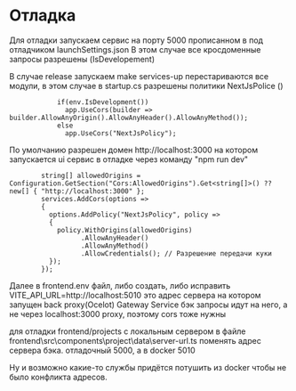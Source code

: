 # Отладка

Для отладки запускаем сервис на порту 5000 прописанном в под отладчиком
launchSettings.json 
В этом случае все кросдоменные запросы разрешены (IsDevelopement)

В случае release запускаем
make services-up
перестариваются все модули, в этом случае 
в startup.cs разрешены политики NextJsPolice ()
```
            if(env.IsDevelopment())
              app.UseCors(builder => builder.AllowAnyOrigin().AllowAnyHeader().AllowAnyMethod());
            else
              app.UseCors("NextJsPolicy");
```

По умолчанию разрешен домен http://localhost:3000
на котором запускается ui сервис в отладке через команду "npm run dev"

            string[] allowedOrigins = Configuration.GetSection("Cors:AllowedOrigins").Get<string[]>() ?? new[] { "http://localhost:3000" };
            services.AddCors(options =>
            {
              options.AddPolicy("NextJsPolicy", policy =>
              {
                policy.WithOrigins(allowedOrigins)
                      .AllowAnyHeader()
                      .AllowAnyMethod()
                      .AllowCredentials(); // Разрешение передачи куки
              });
            });

Далее в frontend\.env файл, либо создать, либо исправить	
VITE_API_URL=http://localhost:5010
это адрес сервера на котором запущен back proxy(Ocelot) Gateway Service
бэк запросы идут на него, а не через localhost:3000 proxy,
поэтому cors тоже нужны

для отладки frontend/projects с локальным сервером в файле 
frontend\src\components\project\data\server-url.ts 
поменять адрес сервера бэка. отладочный 5000, а в docker 5010

Ну и возможно какие-то службы придётся потушить из docker чтобы не было конфликта адресов.

